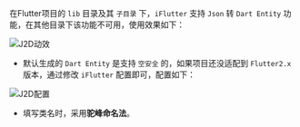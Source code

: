 在Flutter项目的 `lib` 目录及其 `子目录` 下，`iFlutter` 支持 `Json` 转 `Dart Entity` 功能，在其他目录下该功能不可用，使用效果如下：

![J2D动效](https://iflutter.toolu.cn/configs/gen_entity.gif)

- 默认生成的 `Dart Entity` 是支持 `空安全` 的，如果项目还没适配到 `Flutter2.x` 版本，通过修改 `iFlutter` 配置即可，配置如下：

![J2D配置](https://iflutter.toolu.cn/configs/config_flutter_2.png)

- 填写类名时，采用**驼峰命名法**。
